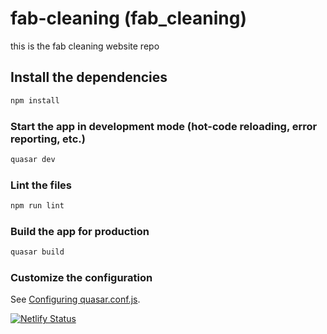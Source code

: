 # fab-cleaning (fab_cleaning)

this is the fab cleaning website repo

## Install the dependencies
```bash
npm install
```

### Start the app in development mode (hot-code reloading, error reporting, etc.)
```bash
quasar dev
```

### Lint the files
```bash
npm run lint
```

### Build the app for production
```bash
quasar build
```

### Customize the configuration
See [Configuring quasar.conf.js](https://quasar.dev/quasar-cli/quasar-conf-js).

[![Netlify Status](https://api.netlify.com/api/v1/badges/dfde5133-9ca3-42a2-b84d-a8e1f5bdc938/deploy-status)](https://app.netlify.com/sites/optimistic-boyd-63c2f8/deploys)